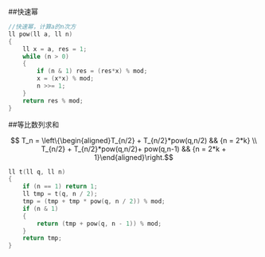 ##快速幂
```cpp
//快速幂，计算a的n次方
ll pow(ll a, ll n)
{
    ll x = a, res = 1;
    while (n > 0)
    {
        if (n & 1) res = (res*x) % mod;
        x = (x*x) % mod;
        n >>= 1;
    }
    return res % mod;
}
```

##等比数列求和

$$ T_n = \left\{\begin{aligned}T_{n/2} + T_{n/2}*pow(q,n/2) && {n = 2*k} \\ T_{n/2} + T_{n/2}*pow(q,n/2)+ pow(q,n-1) && {n = 2*k + 1}\end{aligned}\right.$$

```cpp
ll t(ll q, ll n)
{
    if (n == 1) return 1;
    ll tmp = t(q, n / 2);
    tmp = (tmp + tmp * pow(q, n / 2)) % mod;
    if (n & 1)
    {
        return (tmp + pow(q, n - 1)) % mod;
    }
    return tmp;
}
```